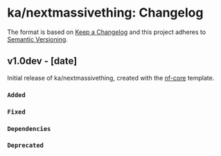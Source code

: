 # ka/nextmassivething: Changelog

The format is based on [Keep a Changelog](https://keepachangelog.com/en/1.0.0/)
and this project adheres to [Semantic Versioning](https://semver.org/spec/v2.0.0.html).

## v1.0dev - [date]

Initial release of ka/nextmassivething, created with the [nf-core](https://nf-co.re/) template.

### `Added`

### `Fixed`

### `Dependencies`

### `Deprecated`
